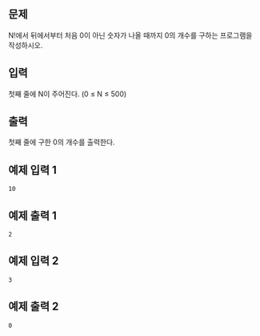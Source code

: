 ## 문제
N!에서 뒤에서부터 처음 0이 아닌 숫자가 나올 때까지 0의 개수를 구하는 프로그램을 작성하시오.

## 입력
첫째 줄에 N이 주어진다. (0 ≤ N ≤ 500)

## 출력
첫째 줄에 구한 0의 개수를 출력한다.

## 예제 입력 1 
```
10
```
## 예제 출력 1 
```
2
```
## 예제 입력 2 
```
3
```
## 예제 출력 2 
```
0
```